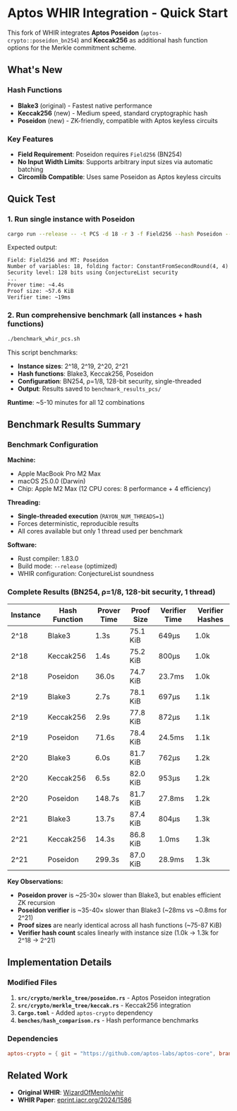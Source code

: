 # Aptos WHIR Integration - Quick Start

This fork of WHIR integrates **Aptos Poseidon** (`aptos-crypto::poseidon_bn254`) and **Keccak256** as additional hash function options for the Merkle commitment scheme.

## What's New

### Hash Functions
- **Blake3** (original) - Fastest native performance
- **Keccak256** (new) - Medium speed, standard cryptographic hash
- **Poseidon** (new) - ZK-friendly, compatible with Aptos keyless circuits

### Key Features
- **Field Requirement**: Poseidon requires `Field256` (BN254)
- **No Input Width Limits**: Supports arbitrary input sizes via automatic batching
- **Circomlib Compatible**: Uses same Poseidon as Aptos keyless circuits

## Quick Test

### 1. Run single instance with Poseidon
```bash
cargo run --release -- -t PCS -d 18 -r 3 -f Field256 --hash Poseidon --sec ConjectureList -l 128
```

Expected output:
```
Field: Field256 and MT: Poseidon
Number of variables: 18, folding factor: ConstantFromSecondRound(4, 4)
Security level: 128 bits using ConjectureList security
...
Prover time: ~4.4s
Proof size: ~57.6 KiB
Verifier time: ~19ms
```

### 2. Run comprehensive benchmark (all instances + hash functions)
```bash
./benchmark_whir_pcs.sh
```

This script benchmarks:
- **Instance sizes**: 2^18, 2^19, 2^20, 2^21
- **Hash functions**: Blake3, Keccak256, Poseidon
- **Configuration**: BN254, ρ=1/8, 128-bit security, single-threaded
- **Output**: Results saved to `benchmark_results_pcs/`

**Runtime**: ~5-10 minutes for all 12 combinations

## Benchmark Results Summary

### Benchmark Configuration

**Machine:**
- Apple MacBook Pro M2 Max
- macOS 25.0.0 (Darwin)
- Chip: Apple M2 Max (12 CPU cores: 8 performance + 4 efficiency)

**Threading:**
- **Single-threaded execution** (`RAYON_NUM_THREADS=1`)
- Forces deterministic, reproducible results
- All cores available but only 1 thread used per benchmark

**Software:**
- Rust compiler: 1.83.0
- Build mode: `--release` (optimized)
- WHIR configuration: ConjectureList soundness

### Complete Results (BN254, ρ=1/8, 128-bit security, 1 thread)

| Instance | Hash Function | Prover Time | Proof Size | Verifier Time | Verifier Hashes |
|----------|--------------|-------------|------------|---------------|-----------------|
| 2^18     | Blake3       | 1.3s        | 75.1 KiB   | 649µs         | 1.0k            |
| 2^18     | Keccak256    | 1.4s        | 75.2 KiB   | 800µs         | 1.0k            |
| 2^18     | Poseidon     | 36.0s       | 74.7 KiB   | 23.7ms        | 1.0k            |
| 2^19     | Blake3       | 2.7s        | 78.1 KiB   | 697µs         | 1.1k            |
| 2^19     | Keccak256    | 2.9s        | 77.8 KiB   | 872µs         | 1.1k            |
| 2^19     | Poseidon     | 71.6s       | 78.4 KiB   | 24.5ms        | 1.1k            |
| 2^20     | Blake3       | 6.0s        | 81.7 KiB   | 762µs         | 1.2k            |
| 2^20     | Keccak256    | 6.5s        | 82.0 KiB   | 953µs         | 1.2k            |
| 2^20     | Poseidon     | 148.7s      | 81.7 KiB   | 27.8ms        | 1.2k            |
| 2^21     | Blake3       | 13.7s       | 87.4 KiB   | 804µs         | 1.3k            |
| 2^21     | Keccak256    | 14.3s       | 86.8 KiB   | 1.0ms         | 1.3k            |
| 2^21     | Poseidon     | 299.3s      | 87.0 KiB   | 28.9ms        | 1.3k            |

**Key Observations:**
- **Poseidon prover** is ~25-30× slower than Blake3, but enables efficient ZK recursion
- **Poseidon verifier** is ~35-40× slower than Blake3 (~28ms vs ~0.8ms for 2^21)
- **Proof sizes** are nearly identical across all hash functions (~75-87 KiB)
- **Verifier hash count** scales linearly with instance size (1.0k → 1.3k for 2^18 → 2^21)

## Implementation Details

### Modified Files
1. **`src/crypto/merkle_tree/poseidon.rs`** - Aptos Poseidon integration
2. **`src/crypto/merkle_tree/keccak.rs`** - Keccak256 integration
3. **`Cargo.toml`** - Added `aptos-crypto` dependency
4. **`benches/hash_comparison.rs`** - Hash performance benchmarks

### Dependencies
```toml
aptos-crypto = { git = "https://github.com/aptos-labs/aptos-core", branch = "main" }
```

## Related Work

- **Original WHIR**: [WizardOfMenlo/whir](https://github.com/WizardOfMenlo/whir)
- **WHIR Paper**: [eprint.iacr.org/2024/1586](https://eprint.iacr.org/2024/1586)

